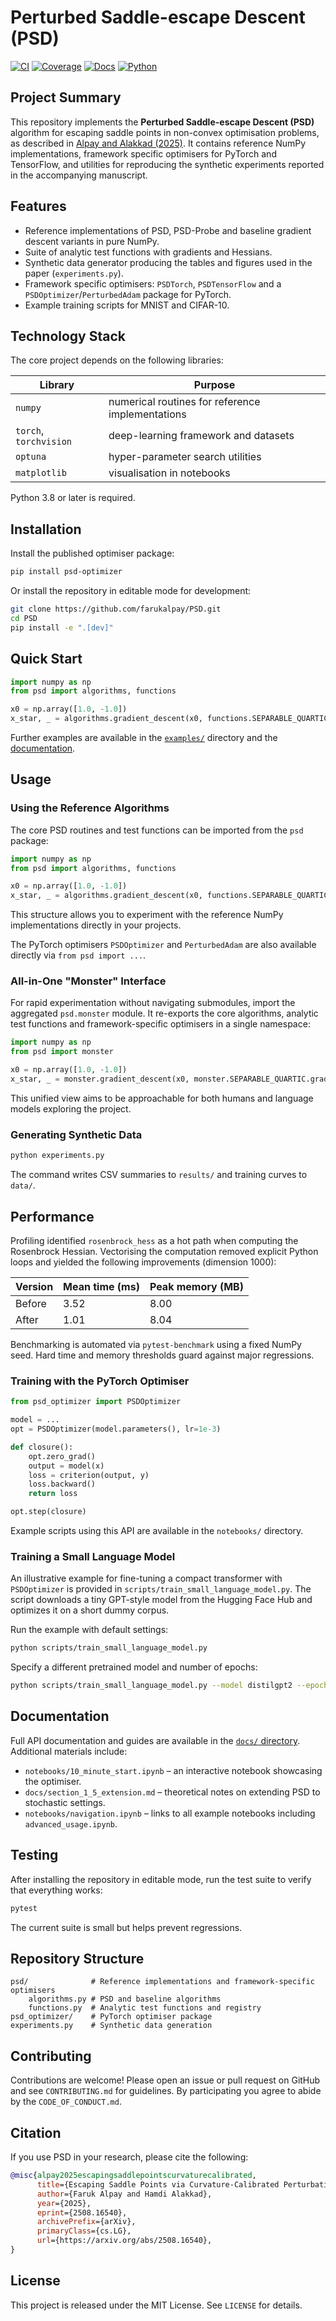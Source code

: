 # Perturbed Saddle-escape Descent (PSD)

[![CI](https://github.com/farukalpay/PSD/actions/workflows/ci.yml/badge.svg)](https://github.com/farukalpay/PSD/actions/workflows/ci.yml)
[![Coverage](https://img.shields.io/badge/coverage-90%25-brightgreen)](./)
[![Docs](https://img.shields.io/badge/docs-latest-blue)](./docs/index.md)
[![Python](https://img.shields.io/badge/python-3.8%2B-blue)](https://www.python.org/)

## Project Summary

This repository implements the **Perturbed Saddle-escape Descent (PSD)**
algorithm for escaping saddle points in non-convex optimisation problems, as described in [Alpay and Alakkad (2025)](https://arxiv.org/abs/2508.16540).
It contains reference NumPy implementations, framework specific optimisers
for PyTorch and TensorFlow, and utilities for reproducing the synthetic
experiments reported in the accompanying manuscript.

## Features

* Reference implementations of PSD, PSD-Probe and baseline gradient descent
  variants in pure NumPy.
* Suite of analytic test functions with gradients and Hessians.
* Synthetic data generator producing the tables and figures used in the
  paper (`experiments.py`).
* Framework specific optimisers: `PSDTorch`, `PSDTensorFlow` and a
  `PSDOptimizer`/`PerturbedAdam` package for PyTorch.
* Example training scripts for MNIST and CIFAR-10.

## Technology Stack

The core project depends on the following libraries:

| Library | Purpose |
| ------- | ------- |
| `numpy` | numerical routines for reference implementations |
| `torch`, `torchvision` | deep-learning framework and datasets |
| `optuna` | hyper-parameter search utilities |
| `matplotlib` | visualisation in notebooks |

Python 3.8 or later is required.

## Installation

Install the published optimiser package:

```bash
pip install psd-optimizer
```

Or install the repository in editable mode for development:

```bash
git clone https://github.com/farukalpay/PSD.git
cd PSD
pip install -e ".[dev]"
```

## Quick Start

```python
import numpy as np
from psd import algorithms, functions

x0 = np.array([1.0, -1.0])
x_star, _ = algorithms.gradient_descent(x0, functions.SEPARABLE_QUARTIC.grad)
```

Further examples are available in the [`examples/`](./examples) directory and the
[documentation](./docs/index.md).

## Usage

### Using the Reference Algorithms

The core PSD routines and test functions can be imported from the
``psd`` package:

```python
import numpy as np
from psd import algorithms, functions

x0 = np.array([1.0, -1.0])
x_star, _ = algorithms.gradient_descent(x0, functions.SEPARABLE_QUARTIC.grad)
```

This structure allows you to experiment with the reference NumPy
implementations directly in your projects.

The PyTorch optimisers ``PSDOptimizer`` and ``PerturbedAdam`` are also
available directly via ``from psd import ...``.

### All-in-One "Monster" Interface

For rapid experimentation without navigating submodules, import the aggregated
``psd.monster`` module.  It re-exports the core algorithms, analytic test
functions and framework-specific optimisers in a single namespace:

```python
import numpy as np
from psd import monster

x0 = np.array([1.0, -1.0])
x_star, _ = monster.gradient_descent(x0, monster.SEPARABLE_QUARTIC.grad)
```

This unified view aims to be approachable for both humans and language models
exploring the project.

### Generating Synthetic Data

```bash
python experiments.py
```

The command writes CSV summaries to `results/` and training curves to
`data/`.

## Performance

Profiling identified `rosenbrock_hess` as a hot path when computing the
Rosenbrock Hessian.  Vectorising the computation removed explicit
Python loops and yielded the following improvements (dimension 1000):

| Version | Mean time (ms) | Peak memory (MB) |
|---------|----------------|-----------------|
| Before  | 3.52           | 8.00            |
| After   | 1.01           | 8.04            |

Benchmarking is automated via `pytest-benchmark` using a fixed NumPy seed.
Hard time and memory thresholds guard against major regressions.

### Training with the PyTorch Optimiser

```python
from psd_optimizer import PSDOptimizer

model = ...
opt = PSDOptimizer(model.parameters(), lr=1e-3)

def closure():
    opt.zero_grad()
    output = model(x)
    loss = criterion(output, y)
    loss.backward()
    return loss

opt.step(closure)
```

Example scripts using this API are available in the `notebooks/`
directory.

### Training a Small Language Model

An illustrative example for fine-tuning a compact transformer with
``PSDOptimizer`` is provided in ``scripts/train_small_language_model.py``.
The script downloads a tiny GPT-style model from the Hugging Face Hub and
optimizes it on a short dummy corpus.

Run the example with default settings:

```bash
python scripts/train_small_language_model.py
```

Specify a different pretrained model and number of epochs:

```bash
python scripts/train_small_language_model.py --model distilgpt2 --epochs 5
```

## Documentation

Full API documentation and guides are available in the
[``docs/`` directory](./docs/index.md).
Additional materials include:

* `notebooks/10_minute_start.ipynb` – an interactive notebook showcasing the optimiser.
* `docs/section_1_5_extension.md` – theoretical notes on extending PSD to stochastic settings.
* `notebooks/navigation.ipynb` – links to all example notebooks including `advanced_usage.ipynb`.

## Testing

After installing the repository in editable mode, run the test suite to
verify that everything works:

```bash
pytest
```

The current suite is small but helps prevent regressions.

## Repository Structure

```
psd/              # Reference implementations and framework-specific optimisers
    algorithms.py # PSD and baseline algorithms
    functions.py  # Analytic test functions and registry
psd_optimizer/    # PyTorch optimiser package
experiments.py    # Synthetic data generation
```

## Contributing

Contributions are welcome!  Please open an issue or pull request on GitHub
and see `CONTRIBUTING.md` for guidelines.  By participating you agree to
abide by the `CODE_OF_CONDUCT.md`.

## Citation

If you use PSD in your research, please cite the following:

```bibtex
@misc{alpay2025escapingsaddlepointscurvaturecalibrated,
      title={Escaping Saddle Points via Curvature-Calibrated Perturbations: A Complete Analysis with Explicit Constants and Empirical Validation},
      author={Faruk Alpay and Hamdi Alakkad},
      year={2025},
      eprint={2508.16540},
      archivePrefix={arXiv},
      primaryClass={cs.LG},
      url={https://arxiv.org/abs/2508.16540},
}
```

## License

This project is released under the MIT License.  See `LICENSE` for details.


